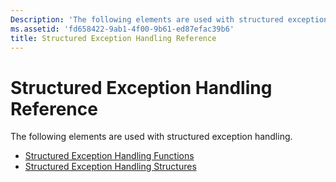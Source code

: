 ```yaml
---
Description: 'The following elements are used with structured exception handling.'
ms.assetid: 'fd658422-9ab1-4f00-9b61-ed87efac39b6'
title: Structured Exception Handling Reference
---
```


# Structured Exception Handling Reference

The following elements are used with structured exception handling.

-   [Structured Exception Handling Functions](structured-exception-handling-functions.md)
-   [Structured Exception Handling Structures](structured-exception-handling-structures.md)

 

 



